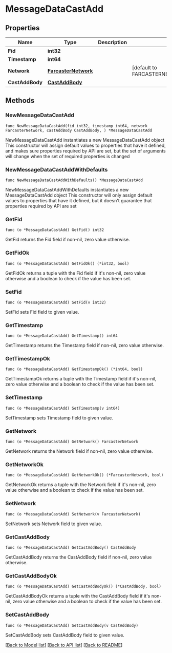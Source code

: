 # MessageDataCastAdd

## Properties

Name | Type | Description | Notes
------------ | ------------- | ------------- | -------------
**Fid** | **int32** |  | 
**Timestamp** | **int64** |  | 
**Network** | [**FarcasterNetwork**](FarcasterNetwork.md) |  | [default to FARCASTERNETWORK_MAINNET]
**CastAddBody** | [**CastAddBody**](CastAddBody.md) |  | 

## Methods

### NewMessageDataCastAdd

`func NewMessageDataCastAdd(fid int32, timestamp int64, network FarcasterNetwork, castAddBody CastAddBody, ) *MessageDataCastAdd`

NewMessageDataCastAdd instantiates a new MessageDataCastAdd object
This constructor will assign default values to properties that have it defined,
and makes sure properties required by API are set, but the set of arguments
will change when the set of required properties is changed

### NewMessageDataCastAddWithDefaults

`func NewMessageDataCastAddWithDefaults() *MessageDataCastAdd`

NewMessageDataCastAddWithDefaults instantiates a new MessageDataCastAdd object
This constructor will only assign default values to properties that have it defined,
but it doesn't guarantee that properties required by API are set

### GetFid

`func (o *MessageDataCastAdd) GetFid() int32`

GetFid returns the Fid field if non-nil, zero value otherwise.

### GetFidOk

`func (o *MessageDataCastAdd) GetFidOk() (*int32, bool)`

GetFidOk returns a tuple with the Fid field if it's non-nil, zero value otherwise
and a boolean to check if the value has been set.

### SetFid

`func (o *MessageDataCastAdd) SetFid(v int32)`

SetFid sets Fid field to given value.


### GetTimestamp

`func (o *MessageDataCastAdd) GetTimestamp() int64`

GetTimestamp returns the Timestamp field if non-nil, zero value otherwise.

### GetTimestampOk

`func (o *MessageDataCastAdd) GetTimestampOk() (*int64, bool)`

GetTimestampOk returns a tuple with the Timestamp field if it's non-nil, zero value otherwise
and a boolean to check if the value has been set.

### SetTimestamp

`func (o *MessageDataCastAdd) SetTimestamp(v int64)`

SetTimestamp sets Timestamp field to given value.


### GetNetwork

`func (o *MessageDataCastAdd) GetNetwork() FarcasterNetwork`

GetNetwork returns the Network field if non-nil, zero value otherwise.

### GetNetworkOk

`func (o *MessageDataCastAdd) GetNetworkOk() (*FarcasterNetwork, bool)`

GetNetworkOk returns a tuple with the Network field if it's non-nil, zero value otherwise
and a boolean to check if the value has been set.

### SetNetwork

`func (o *MessageDataCastAdd) SetNetwork(v FarcasterNetwork)`

SetNetwork sets Network field to given value.


### GetCastAddBody

`func (o *MessageDataCastAdd) GetCastAddBody() CastAddBody`

GetCastAddBody returns the CastAddBody field if non-nil, zero value otherwise.

### GetCastAddBodyOk

`func (o *MessageDataCastAdd) GetCastAddBodyOk() (*CastAddBody, bool)`

GetCastAddBodyOk returns a tuple with the CastAddBody field if it's non-nil, zero value otherwise
and a boolean to check if the value has been set.

### SetCastAddBody

`func (o *MessageDataCastAdd) SetCastAddBody(v CastAddBody)`

SetCastAddBody sets CastAddBody field to given value.



[[Back to Model list]](../README.md#documentation-for-models) [[Back to API list]](../README.md#documentation-for-api-endpoints) [[Back to README]](../README.md)


